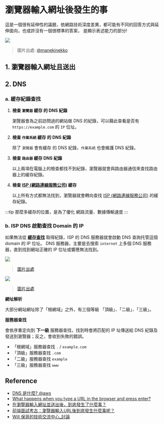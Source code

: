 # 瀏覽器輸入網址後發生的事

這是一個很有延伸性的議題，依網路技術深度差異，都可能有不同的回答方式與延伸面向，也或許沒有一個很標準的答案，
是顯示表述能力的部分!

![](/Browser/img/enter-url-in-browser.jpeg)
> 圖片出處: [@manekinekko](https://twitter.com/manekinekko/status/1281704000572858375?fbclid=IwAR0jy77-mx6tVOYZmY-FckoLaJsI0afUPlWL8Yt4J7OrHx_9K20V8Ck5hWo)



## 1. 瀏覽器輸入網址且**送出**

## 2. DNS

### a. 緩存紀錄查找
1. **檢查 `瀏覽器` 緩存 的 DNS 紀錄**

    瀏覽器會為之前訪問過的網站做 DNS 的紀錄，可以藉此查看是否有 `https://example.com` 的 `IP` 位址。

2. **檢查 `作業系統` 緩存 的 DNS 紀錄**

    除了 `瀏覽器` 會有緩存 的 DNS 紀錄，`作業系統` 也會維護 DNS 紀錄。

3. **檢查 `路由器` 緩存 DNS 紀錄**

    以上兩項在電腦上的檢查都找不到紀錄，瀏覽器就會與路由器通信來查找路由器上的緩存紀錄。

4. **檢查 [ISP (網路連線服務公司)]  緩存**

    以上所有方式都無法找到，瀏覽器就會轉向查找  [ISP (網路連線服務公司)]  的緩存紀錄。


:::tip
那麼多緩存的位置，是為了優化 網路流量、數據傳輸速度
:::

### b. ISP DNS 啟動查找 Domain 的 IP
如果無法從 [**緩存查找**](#a-緩存查找) 取得紀錄，ISP 的 DNS 服務器就會啟動 DNS 查詢托管這個 domain 的 IP 位址。
DNS 服務器，主要是去搜索 `internet` 上多個 DNS 服務器，直到找到網站正確的 IP 位址或響應無法找到。

![](/Browser/img/url-level.png)
> [圖片出處](https://webhostinggeeks.com/guides/dns/)

![](/Browser/img/root-domain.png)
> [圖片出處](https://www.quora.com/What-is-the-root-of-your-domain)

**網址解析** 

大部分網站網址除了「根網域」之外，有三個等級 「頂級」、「二級」、「三級」。

**服務器查找**

會依序重定向到 **下一級** 服務器查找，找到時會將匹配的 IP 址傳送給 DNS 紀錄及發送到瀏覽器；反之，會收到失敗的錯誤。

- 「根網域」服務器查找 `.` / `example.com`
- 「頂級」服務器查找 `.com`
- 「二級」服務器查找 `example`
- 「三級」服務器查找 `www`


## Reference
[DNS 是什麼? @aws]:https://aws.amazon.com/tw/route53/what-is-dns/
[ISP (網路連線服務公司)]:https://www.ithome.com.tw/news/5086
- [DNS 是什麼? @aws]
- [What happens when you type a URL in the browser and press enter?](https://medium.com/@maneesha.wijesinghe1/what-happens-when-you-type-an-url-in-the-browser-and-press-enter-bb0aa2449c1a)
- [在瀏覽器輸入網址並送出後，到底發生了什麼事？](https://cythilya.github.io/2018/11/26/what-happens-when-you-type-an-url-in-the-browser-and-press-enter/)
- [前端面試考古：瀏覽器輸入URL後到底發生什麼事呢？](https://viboloveyou12.medium.com/%E5%89%8D%E7%AB%AF%E9%9D%A2%E8%A9%A6%E8%80%83%E5%8F%A4-%E7%80%8F%E8%A6%BD%E5%99%A8%E8%BC%B8%E5%85%A5url%E5%BE%8C%E5%88%B0%E5%BA%95%E7%99%BC%E7%94%9F%E4%BB%80%E9%BA%BC%E4%BA%8B%E5%91%A2-ddc186da4043)
- [Will 保哥的技術交流中心_討論](https://www.facebook.com/will.fans/posts/5477204855641947)